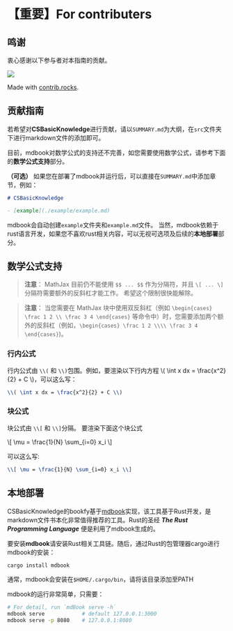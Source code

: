 # 【重要】For contributers

## 鸣谢
衷心感谢以下参与者对本指南的贡献。



<a href="https://github.com/CS-BAOYAN/CSBasicKnowledge/graphs/contributors">
  <img src="https://contrib.rocks/image?repo=CS-BAOYAN/CSBasicKnowledge" />
</a>

Made with [contrib.rocks](https://contrib.rocks).

## 贡献指南
若希望对**CSBasicKnowledge**进行贡献，请以`SUMMARY.md`为大纲，在`src`文件夹下进行markdown文件的添加即可。

目前，mdbook对数学公式的支持还不完善，如您需要使用数学公式，请参考下面的**数学公式支持**部分。

**（可选）** 如果您在部署了mdbook并运行后，可以直接在`SUMMARY.md`中添加章节，例如：
```md
# CSBasicKnowledge

- [example](./example/example.md)
```
mdbook会自动创建`example`文件夹和`example.md`文件。
当然，mdbook依赖于rust语言开发，如果您不喜欢rust相关内容，可以无视可选项及后续的**本地部署**部分。

## 数学公式支持
> **注意**： MathJax 目前仍不能使用 `$$ ... $$` 作为分隔符，并且 `\[ ... \]` 分隔符需要额外的反斜杠才能工作。 希望这个限制很快能解除。

> **注意**： 当您需要在 MathJax 块中使用双反斜杠（例如 `\begin{cases} \frac 1 2 \\ \frac 3 4 \end{cases}` 等命令中）时，您需要添加两个额外的反斜杠（例如，`\begin{cases} \frac 1 2 \\\\ \frac 3 4 \end{cases}`)。

### 行内公式
行内公式由 `\\(` 和 `\\)`包围。例如，要渲染以下行内方程
\\( \int x dx = \frac{x^2}{2} + C \\)，可以这么写：
```latex
\\( \int x dx = \frac{x^2}{2} + C \\)
```

### 块公式
块公式由 `\\[` 和 `\\]`分隔。 要渲染下面这个块公式

\\[ \mu = \frac{1}{N} \sum_{i=0} x_i \\]

可以这么写:

```latex
\\[ \mu = \frac{1}{N} \sum_{i=0} x_i \\]
```

## 本地部署
CSBasicKnowledge的bookfy基于[mdbook](https://github.com/rust-lang/mdBook)实现，该工具基于Rust开发，是markdown文件书本化非常值得推荐的工具。Rust的圣经 ***The Rust Programming Language*** 便是利用了mdbook生成的。

要安装**mdbook**请安装Rust相关工具链。随后，通过Rust的包管理器cargo进行mdbook的安装：
```bash
cargo install mdbook
```
通常，mdbook会安装在`$HOME/.cargo/bin`，请将该目录添加至PATH

mdbook的运行非常简单，只需要：
```bash
# For detail, run `mdBook serve -h`
mdbook serve            # default 127.0.0.1:3000
mdbook serve -p 8080    # 127.0.0.1:8080
```
